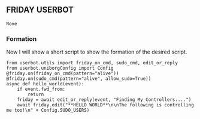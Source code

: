 ## FRIDAY USERBOT
```python3
None
```
### Formation
Now I will show a short script to show the formation of the desired script.
```python3
from userbot.utils import friday_on_cmd, sudo_cmd, edit_or_reply
from userbot.uniborgConfig import Config
@friday.on(friday_on_cmd(pattern="alive"))
@friday.on(sudo_cmd(pattern="alive", allow_sudo=True))
async def hello_world(event):
    if event.fwd_from:
        return
    friday = await edit_or_reply(event, "Finding My Controllers....")
    await friday.edit("**HELLO WORLD**\n\nThe following is controlling me too!\n" + Config.SUDO_USERS)
```
